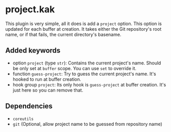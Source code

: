 # project.kak

This plugin is very simple, all it does is add a `project` option.
This option is updated for each buffer at creation.
It takes either the Git repository's root name, or if that fails, the current directory's basename.

## Added keywords

 - option `project` (type `str`): Contains the current project's name. Should be only set at `buffer` scope. You can use `set` to override it.
 - function `guess-project`: Try to guess the current project's name. It's hooked to run at buffer creation.
 - hook group `project`: Its only hook is `guess-project` at buffer creation. It's just here so you can remove that.

## Dependencies 

 - `coreutils`
 - `git` (Optional, allow project name to be guessed from repository name)
